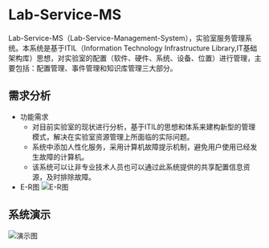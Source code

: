 # Lab-Service-MS
Lab-Service-MS（Lab-Service-Management-System），实验室服务管理系统。本系统是基于ITIL（Information Technology Infrastructure Library,IT基础架构库）思想，对实验室的配置（软件、硬件、系统、设备、位置）进行管理，主要包括：配置管理、事件管理和知识库管理三大部分。

## 需求分析
* 功能需求
    * 对目前实验室的现状进行分析，基于ITIL的思想和体系来建构新型的管理模式，解决在实验室资源管理上所面临的实际问题。
    * 系统中添加人性化服务，采用计算机故障提示机制，避免用户使用已经发生故障的计算机。
    * 该系统可以让非专业技术人员也可以通过此系统提供的共享配置信息资源，及时排除故障。
* E-R图
![E-R图](https://github.com/amateur-RD/Lab-Service-MS/raw/master/E-R图.png)

## 系统演示
![演示图](https://github.com/amateur-RD/Lab-Service-MS/raw/master/演示.gif)


